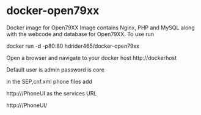 # docker-open79xx
Docker image for Open79XX
Image contains Nginx, PHP and MySQL along with the webcode and database for Open79XX.
To use run

docker run -d -p80:80 hdrider465/docker-open79xx

Open a browser and navigate to your docker host http://dockerhost

Default user is admin password is core

in the SEP<MAC>,cnf.xml phone files add

http://<dockerserver>/PhoneUI as the services URL

<servicesURL>http://<dockerserver>/PhoneUI/</servicesURL>
